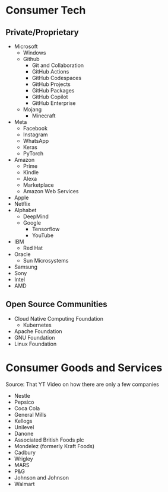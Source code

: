 # Consumer Tech
## Private/Proprietary
- Microsoft
	- Windows
	- Github
		- Git and Collaboration
		- GitHub Actions
		- GitHub Codespaces
		- GitHub Projects
		- GitHub Packages
		- GitHub Copilot
		- GitHub Enterprise
	- Mojang
		- Minecraft
- Meta
	- Facebook
	- Instagram
	- WhatsApp
	- Keras
	- PyTorch
- Amazon
	- Prime
	- Kindle
	- Alexa
	- Marketplace
	- Amazon Web Services
- Apple
- Netflix
- Alphabet
	- DeepMind
	- Google
		- Tensorflow
		- YouTube
- IBM
	- Red Hat
- Oracle
	- Sun Microsystems
- Samsung
- Sony
- Intel
- AMD
## Open Source Communities
- Cloud Native Computing Foundation
	- Kubernetes
- Apache Foundation
- GNU Foundation
- Linux Foundation

# Consumer Goods and Services
Source: That YT Video on how there are only a few companies
- Nestle
- Pepsico
- Coca Cola
- General Mills
- Kellogs
- Unilevel
- Danone
- Associated British Foods plc
- Mondelez (formerly Kraft Foods)
- Cadbury
- Wrigley
- MARS
- P&G
- Johnson and Johnson
- Walmart